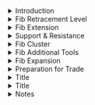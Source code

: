 
<details>
<summary>Introduction</summary>
<br>
  
  <img width="1392" alt="image" src="https://user-images.githubusercontent.com/75510135/201530902-2b8dce0b-9b1f-4b05-9428-58f1de03be32.png">

  <img width="1392" alt="image" src="https://user-images.githubusercontent.com/75510135/201531334-02ee640d-99f0-4197-bea3-c0a56313bfc4.png">

  <img width="1392" alt="image" src="https://user-images.githubusercontent.com/75510135/201531381-208b54fe-3ce8-4b4b-b6c8-bcd931c45895.png">

  <img width="1392" alt="image" src="https://user-images.githubusercontent.com/75510135/201531863-919f2a56-6f5f-491d-9508-7293322b2eaa.png">

  <img width="1392" alt="image" src="https://user-images.githubusercontent.com/75510135/201531871-b138b2ce-1d05-4156-b182-3bdc74398228.png">

  <img width="1392" alt="image" src="https://user-images.githubusercontent.com/75510135/201531892-82a54740-148c-4dab-be2d-e59b41416f2a.png">

  <img width="1392" alt="image" src="https://user-images.githubusercontent.com/75510135/201531968-68d0d920-defd-42a4-b50e-691db6d6f872.png">

  <img width="1392" alt="image" src="https://user-images.githubusercontent.com/75510135/201531980-16eeb7e6-ef42-431a-85d5-9b09aa3c06c1.png">

  <img width="1392" alt="image" src="https://user-images.githubusercontent.com/75510135/201532051-5749e992-9dbb-4e4b-845a-c3d871f92ca0.png">

  <img width="1392" alt="image" src="https://user-images.githubusercontent.com/75510135/201532021-a9391391-ef7c-4b50-9e3d-e3b57c763cdc.png">

  <img width="1392" alt="image" src="https://user-images.githubusercontent.com/75510135/201532083-08292c7d-5d44-4459-941b-dc456bed9f6f.png">

  <img width="1392" alt="image" src="https://user-images.githubusercontent.com/75510135/201532122-96bbffdf-513a-4578-bfad-e86e2478db79.png">

  

  
</details>


<details>
<summary>Fib Retracement Level</summary>
<br>

  <img width="1392" alt="image" src="https://user-images.githubusercontent.com/75510135/201532271-49e03f27-978d-41ed-8688-d9ca27a81297.png">

  - example
  <img width="1392" alt="image" src="https://user-images.githubusercontent.com/75510135/201532289-4c40dd5c-9b0a-48aa-9961-dba9869ab465.png">

  <img width="1392" alt="image" src="https://user-images.githubusercontent.com/75510135/201532323-35aff43d-765c-4b4c-b7b4-0cb557962985.png">

  <img width="1392" alt="image" src="https://user-images.githubusercontent.com/75510135/201532350-7faef5e8-1c38-45fb-8d33-256cf2381f88.png">

  - 61.8% retracement
  <img width="1392" alt="image" src="https://user-images.githubusercontent.com/75510135/201532705-9bbbdd55-be9f-48b1-a365-59373b12c66d.png">

  <img width="1392" alt="image" src="https://user-images.githubusercontent.com/75510135/201532745-bbd18737-5e47-4357-9a47-9c7385586c86.png">

  <img width="1392" alt="image" src="https://user-images.githubusercontent.com/75510135/201532765-e33230fb-995b-498c-b210-14a9b99eb391.png">

  <img width="1392" alt="image" src="https://user-images.githubusercontent.com/75510135/201532816-ae09ee5a-67b8-4d82-b8c8-17114f27aa89.png">

  
</details>


<details>
<summary>Fib Extension</summary>
<br>

  <img width="1392" alt="image" src="https://user-images.githubusercontent.com/75510135/201532933-caed8e71-742a-4703-876f-72acbee833a9.png">

  <img width="1392" alt="image" src="https://user-images.githubusercontent.com/75510135/201532993-abb47299-c883-4477-a326-c5f932015585.png">

  <img width="1392" alt="image" src="https://user-images.githubusercontent.com/75510135/201533002-eb823568-5183-4216-a936-36b239ef7fc1.png">

  - example

  <img width="1392" alt="image" src="https://user-images.githubusercontent.com/75510135/201533046-c40bb7d3-9266-473f-ac6a-764e05c397b9.png">

  - now set the fib ret in opposite direction to identify the target
  <img width="1392" alt="image" src="https://user-images.githubusercontent.com/75510135/201533100-382c731d-e870-4b5f-aaaa-9e4d395eb46a.png">

  
</details>

<details>
<summary>Support & Resistance</summary>
<br>

   <img width="1392" alt="image" src="https://user-images.githubusercontent.com/75510135/201533429-4de3735d-886a-4692-bd83-0c35c6d3961a.png">

   <img width="1392" alt="image" src="https://user-images.githubusercontent.com/75510135/201533538-720f7c2e-5298-4afd-a297-9e20cdb1ec61.png">

   <img width="1392" alt="image" src="https://user-images.githubusercontent.com/75510135/201533623-cf155cf9-25ef-4a90-862b-d5bcaaff18a6.png">

  <img width="1392" alt="image" src="https://user-images.githubusercontent.com/75510135/201533649-b74e3ac8-bb80-4155-bea8-4a411a895f4b.png">

  - example
  <img width="1392" alt="image" src="https://user-images.githubusercontent.com/75510135/201533739-8396f5ce-1655-4a9a-84f6-fcf75a06b218.png">

  <img width="1392" alt="image" src="https://user-images.githubusercontent.com/75510135/201533752-7f3751da-adc4-48ee-b2fc-f2abe2fd4e21.png">

  <img width="1392" alt="image" src="https://user-images.githubusercontent.com/75510135/201533776-e0eb78d4-a199-4f72-87d6-fa58fe4bd9e9.png">

  <img width="1392" alt="image" src="https://user-images.githubusercontent.com/75510135/201533848-f85e7072-9f8e-4b72-84d2-64d7b794c11c.png">

  <img width="1392" alt="image" src="https://user-images.githubusercontent.com/75510135/201533905-2d2bde51-d718-4d5f-8d09-d7a4fe925577.png">

  <img width="1392" alt="image" src="https://user-images.githubusercontent.com/75510135/201533927-8020ed50-2f21-4778-a232-e4d3cc2eb6af.png">

  
  
</details>

<details>
<summary>Fib Cluster</summary>
<br>

  <img width="1392" alt="image" src="https://user-images.githubusercontent.com/75510135/201534246-e611c799-d20b-479f-b696-5c1225f31594.png">

  <img width="1348" alt="image" src="https://user-images.githubusercontent.com/75510135/201534320-3b18d8de-3e05-4a0e-becd-32d12dd371b3.png">

  <img width="1392" alt="image" src="https://user-images.githubusercontent.com/75510135/201534335-556b8dcc-aaab-4c1d-bcd8-fd3ccf790e7c.png">

  <img width="1392" alt="image" src="https://user-images.githubusercontent.com/75510135/201534428-af2df43b-9e40-4c70-abf6-2e602ff87d24.png">

  <img width="1392" alt="image" src="https://user-images.githubusercontent.com/75510135/201534447-b061b57a-1f88-4956-8fa1-f95b3f9bd6de.png">

  <img width="1392" alt="image" src="https://user-images.githubusercontent.com/75510135/201534465-78ca4e55-dcc4-40bf-8dd1-29dd9308aff6.png">

  <img width="1392" alt="image" src="https://user-images.githubusercontent.com/75510135/201534505-437f4816-aea4-4ffb-8a1f-f60a2be7808b.png">

  - example, H4 time frame
  
  <img width="1392" alt="image" src="https://user-images.githubusercontent.com/75510135/201534592-082e9465-fdcb-464b-8737-2516556c555e.png">

  <img width="1392" alt="image" src="https://user-images.githubusercontent.com/75510135/201534607-5d5c3f1a-81a8-4de8-9010-ca344ab227da.png">

  - now switch to H1 timeframe
  <img width="1392" alt="image" src="https://user-images.githubusercontent.com/75510135/201534662-52722b91-20b7-4a70-b2c8-dc41a08c7e04.png">

  <img width="1392" alt="image" src="https://user-images.githubusercontent.com/75510135/201534676-48212be9-1c06-4bd0-b574-660ba73b79a0.png">

  <img width="1392" alt="image" src="https://user-images.githubusercontent.com/75510135/201534712-48d7863f-3752-44ae-9ce3-a9b3915f3e87.png">

  - now use feb ext for the last leg
  <img width="1392" alt="image" src="https://user-images.githubusercontent.com/75510135/201534785-00a00919-a186-42d0-aefd-216329287313.png">

  <img width="1392" alt="image" src="https://user-images.githubusercontent.com/75510135/201534795-d3e343ce-80e7-4d32-9be6-90a4daf4144a.png">

  
  <img width="1392" alt="image" src="https://user-images.githubusercontent.com/75510135/201552030-f7c03be0-359c-4275-8240-f749887568c5.png">

  <img width="1392" alt="image" src="https://user-images.githubusercontent.com/75510135/201552046-3d73cb0a-7db8-41b5-9dd5-76acf46b0a71.png">

  <img width="1392" alt="image" src="https://user-images.githubusercontent.com/75510135/201552231-0ff5c311-3fcd-4bae-8086-6473f768dca7.png">

   - example
  - first draw Fib lowest low to recent high and check the line where support next to previous break
  <img width="1392" alt="image" src="https://user-images.githubusercontent.com/75510135/201552589-118b7fa0-659f-4517-930e-d496a9dedcb5.png">

  - is this good level support , check the number of times it has provided support
  <img width="1392" alt="image" src="https://user-images.githubusercontent.com/75510135/201552626-ef7b7169-1f18-4867-952a-d7e98baa247c.png">

  - then move the fib to higher low and mark the lines
  <img width="1392" alt="image" src="https://user-images.githubusercontent.com/75510135/201552684-fac27e62-ea3f-41d8-8d82-335d3e0f614c.png">

  - then move the fib to next higher low and mark the lines
  <img width="1392" alt="image" src="https://user-images.githubusercontent.com/75510135/201552762-8bc9db30-d818-44ed-be4f-07c879eec11e.png">

  - then draw a trendline connecting minimum 2 lows
  <img width="1392" alt="image" src="https://user-images.githubusercontent.com/75510135/201552818-6cbb589b-48b7-4231-89dd-3316bc8592aa.png">

  - then RSI(14 days)
  <img width="1392" alt="image" src="https://user-images.githubusercontent.com/75510135/201552863-2930dd71-f764-40d7-8d7c-2f664e0a06fc.png">

  <img width="1392" alt="image" src="https://user-images.githubusercontent.com/75510135/201552937-7083a147-34bc-42a3-bb90-66718ba2c082.png">

  <img width="1392" alt="image" src="https://user-images.githubusercontent.com/75510135/201552947-106015c6-cbdd-4e3e-9324-66b893c0110d.png">

  <img width="1392" alt="image" src="https://user-images.githubusercontent.com/75510135/201552983-808618fa-c8ff-4a74-8143-97ff3beb131c.png">

  - example 2
  <img width="1392" alt="image" src="https://user-images.githubusercontent.com/75510135/201554515-efde7f4b-ab46-4a27-af3d-d668d0691a65.png">

  <img width="1392" alt="image" src="https://user-images.githubusercontent.com/75510135/201554626-555c798e-59c5-43c4-8102-d656610c0d4a.png">

  <img width="1392" alt="image" src="https://user-images.githubusercontent.com/75510135/201554673-4addc41c-7b01-47ee-84a0-f090b801d2f5.png">

  <img width="1392" alt="image" src="https://user-images.githubusercontent.com/75510135/201554758-92a7830a-c91b-4e11-9432-1fd0652c7f69.png">

  <img width="1392" alt="image" src="https://user-images.githubusercontent.com/75510135/201554802-1fbb3f57-34e6-425d-91c5-f6e337d0c766.png">

</details>

<details>
<summary>Fib Additional Tools</summary>
<br>

  <img width="1392" alt="image" src="https://user-images.githubusercontent.com/75510135/201555420-053d6a97-0589-4d17-a1dd-04823e3a9d7b.png">

  - Fib Time zone
  - draw Fib Time zones, with lowest low to it next recent high ( in upward trend)
  <img width="1392" alt="image" src="https://user-images.githubusercontent.com/75510135/201555688-45820e8a-50e5-4586-9ce9-729c5de1e67d.png">

  - then draw fib retracement , from low to recent high(in upward trend)
  <img width="1392" alt="image" src="https://user-images.githubusercontent.com/75510135/201555766-e3fb3333-51cd-4876-8c9e-006eb881dafb.png">

  <img width="1392" alt="image" src="https://user-images.githubusercontent.com/75510135/201555831-d961027b-f9ad-49e6-8fbb-0379ba471691.png">

  - Next, Fib Fan
  - draw Fib Fan, from Low to recent high 
  <img width="1392" alt="image" src="https://user-images.githubusercontent.com/75510135/201556265-b23d2497-57cc-452a-a797-47279b454323.png">
  - draw Fib Fab , from high to lowest low
  <img width="1392" alt="image" src="https://user-images.githubusercontent.com/75510135/201556310-3f245ef6-1930-4117-9fdf-6b02b1c8e410.png">
  
  - now draw Fib retracement and a veritcal line
  <img width="1392" alt="image" src="https://user-images.githubusercontent.com/75510135/201556410-717eecd4-d1ce-47f9-ada1-3d87ac9047db.png">

  <img width="1392" alt="image" src="https://user-images.githubusercontent.com/75510135/201556433-27ca1679-f9b2-4708-aa8a-f6957981116b.png">

  
  
</details>

<details>
<summary>Fib Expansion</summary>
<br>

  - used mainly for profit target
  <img width="1392" alt="image" src="https://user-images.githubusercontent.com/75510135/201556833-922d53d0-9087-490e-98c8-1c353782482e.png">

  <img width="1392" alt="image" src="https://user-images.githubusercontent.com/75510135/201556914-6a6c5b22-9092-4bdc-b343-e5a6ec5f13fe.png">

  - Fib Expansion tool , redraw correction line
  <img width="1392" alt="image" src="https://user-images.githubusercontent.com/75510135/201557024-7c3ccef2-e212-4a77-b064-404de7aa0c42.png">

  <img width="1392" alt="image" src="https://user-images.githubusercontent.com/75510135/201557120-eb622bdf-d6aa-4e70-987c-ae367649f5a7.png">

  - example
  <img width="1392" alt="image" src="https://user-images.githubusercontent.com/75510135/201557183-aaea943c-7038-464a-80f3-045c06ce8fe5.png">

  <img width="1392" alt="image" src="https://user-images.githubusercontent.com/75510135/201557388-4c9fe24b-a726-4ee0-8477-98c0ba8b60d7.png">

  
  
</details>


<details>
<summary>Preparation for Trade</summary>
<br>

  - find a clear trend , up/down trend before getting into trade. Choppy trend should be avoided
  - never force a trade
  - place buy limit order , when trend is up
  <img width="1392" alt="image" src="https://user-images.githubusercontent.com/75510135/201558525-fafdf965-012d-4e9b-9c6d-e47a99d69595.png">
  <img width="1392" alt="image" src="https://user-images.githubusercontent.com/75510135/201558619-d3c30efb-95d0-4944-ac29-7c56dc17a3c9.png">
  <img width="1392" alt="image" src="https://user-images.githubusercontent.com/75510135/201558700-531f71c7-8a57-4e7e-b8ec-16e3a61aff7c.png">

  - place sell limit order , when trend is down
  <img width="1392" alt="image" src="https://user-images.githubusercontent.com/75510135/201558997-d48ff101-9a76-401c-b75c-9392cf2254c0.png">

  <img width="1392" alt="image" src="https://user-images.githubusercontent.com/75510135/201559071-8ae26be6-c6cc-456d-a129-c3dba3ad00bd.png">

  <img width="1392" alt="image" src="https://user-images.githubusercontent.com/75510135/201559139-25bfa222-da84-4075-a0fd-cd9a41939a8a.png">

  - use RSI as a filter for Trade confirmation [should not be used as standalone tool]
  <img width="1392" alt="image" src="https://user-images.githubusercontent.com/75510135/201559648-15b6ac15-f93a-43a4-80e5-c4fa433ef0a9.png">

  - use RSI divergence, to see bullish / bearsh buy/sell
  <img width="1392" alt="image" src="https://user-images.githubusercontent.com/75510135/201559805-aca2f4e6-d2cc-4940-800e-b665e6c200fa.png">
  
  - Economic calendar
  <img width="1392" alt="image" src="https://user-images.githubusercontent.com/75510135/201560274-bc3d039e-763f-4724-956c-d4ada4eaf186.png">

  <img width="1392" alt="image" src="https://user-images.githubusercontent.com/75510135/201560387-c4695308-874f-4ba8-a0f6-41b55c68e7bf.png">

  
  
</details>

<details>
<summary>Title</summary>
<br>


  
</details>

<details>
<summary>Title</summary>
<br>


  
</details>

<details>
<summary>Notes</summary>
<br>

  <img width="1392" alt="image" src="https://user-images.githubusercontent.com/75510135/201552235-756a4721-f6e8-4b67-971d-6948103a3d1d.png">

  <img width="1392" alt="image" src="https://user-images.githubusercontent.com/75510135/201554811-8bc1a382-8e81-40e9-9255-4cbf62755441.png">

  <img width="1392" alt="image" src="https://user-images.githubusercontent.com/75510135/201554939-ab17b2e9-515c-42f3-b3cc-5ebc9f229ceb.png">

  
</details>

